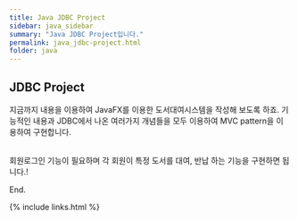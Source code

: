 ```yaml
---
title: Java JDBC Project
sidebar: java_sidebar
summary: "Java JDBC Project입니다."
permalink: java_jdbc-project.html
folder: java
---
```


## JDBC Project

지금까지 내용을 이용하여 JavaFX를 이용한 도서대여시스템을 작성해 보도록 하죠. 기능적인 내용과 JDBC에서 나온 여러가지
개념들을 모두 이용하여 MVC pattern을 이용하여 구현합니다. 
<br><br>

회원로그인 기능이 필요하며 각 회원이 특정 도서를 대여, 반납 하는 기능을 구현하면 됩니다.!


End.

{% include links.html %}
